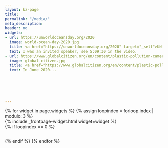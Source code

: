 ```yaml
---
layout: kz-page
title:
permalink: "/media/"
meta_description:
header: no
widgets:
- url: https://unworldoceansday.org/2020
  image: world-ocean-day-2020.jpg
  title: <a href="https://unworldoceansday.org/2020" target="_self">UN World Oceans Day 2020</a>
  text: I was an invited speaker, see 5:09:30 in the video.
- url: https://www.globalcitizen.org/en/content/plastic-pollution-cameroon-youth-activist/
  image: global-citizen.jpg
  title: <a href="https://www.globalcitizen.org/en/content/plastic-pollution-cameroon-youth-activist/" target="_self">'Plastic Man'&#58; This Cameroonian Activist Is Working to End Plastic Pollution in His Community</a>
  text: In June 2020...



  


---
```


<div class="row">
  {% for widget in page.widgets %}
    {% assign loopindex = forloop.index | modulo: 3 %}
    <div id="{{ widget.anchor }}">{% include _frontpage-widget.html widget=widget %}</div>
    {% if loopindex == 0 %}
  <hr style="height:1px; visibility:hidden;" /> <!-- Prevents long first column items from pushing new rows to the right -->
    {% endif %}
  {% endfor %}
</div>
